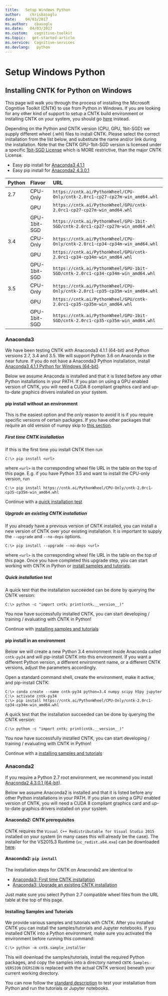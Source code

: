 ```yaml
---
title:   Setup Windows Python
author:    chrisbasoglu
date:    04/03/2017
ms.author:   cbasoglu
ms.date:   04/03/2017
ms.custom:   cognitive-toolkit
ms.topic:   get-started-article
ms.service:  Cognitive-services
ms.devlang:   python
---
```


# Setup Windows Python

## Installing CNTK for Python on Windows

This page will walk you through the process of installing the Microsoft Cognitive Toolkit (CNTK) to use from Python in Windows.
If you are looking for any other kind of support to setup a CNTK build environment or installing CNTK on your system, you should go [here](./Setup-CNTK-on-your-machine.md) instead. 

Depending on the Python and CNTK version (CPU, GPU, 1bit-SGD) we supply different wheel (.whl) files to install CNTK.
Please select the correct installation from the list below, and substitute the name and/or link during the installation.
Note that the CNTK GPU-1bit-SGD version is licensed under a specific [1bit-SGD License](./CNTK-1bit-SGD-License.md) which is MORE restrictive, than the major CNTK License.

* Easy pip install for [Anaconda3 4.1.1](#anaconda3)
* Easy pip install for [Anaconda2 4.3.0.1](#anaconda2)

|Python | Flavor | URL
|:------|:-------|:--------|
| 2.7 | CPU-Only | `https://cntk.ai/PythonWheel/CPU-Only/cntk-2.0rc1-cp27-cp27m-win_amd64.whl`
|  | GPU | `https://cntk.ai/PythonWheel/GPU/cntk-2.0rc1-cp27-cp27m-win_amd64.whl`
|  | GPU-1bit-SGD | `https://cntk.ai/PythonWheel/GPU-1bit-SGD/cntk-2.0rc1-cp27-cp27m-win_amd64.whl`
| 3.4 | CPU-Only | `https://cntk.ai/PythonWheel/CPU-Only/cntk-2.0rc1-cp34-cp34m-win_amd64.whl`
|  | GPU | `https://cntk.ai/PythonWheel/GPU/cntk-2.0rc1-cp34-cp34m-win_amd64.whl`
|  | GPU-1bit-SGD | `https://cntk.ai/PythonWheel/GPU-1bit-SGD/cntk-2.0rc1-cp34-cp34m-win_amd64.whl`
| 3.5 | CPU-Only | `https://cntk.ai/PythonWheel/CPU-Only/cntk-2.0rc1-cp35-cp35m-win_amd64.whl`
|  | GPU | `https://cntk.ai/PythonWheel/GPU/cntk-2.0rc1-cp35-cp35m-win_amd64.whl`
|  | GPU-1bit-SGD | `https://cntk.ai/PythonWheel/GPU-1bit-SGD/cntk-2.0rc1-cp35-cp35m-win_amd64.whl`

### Anaconda3 

We have been testing CNTK with Anaconda3 4.1.1 (64-bit) and Python versions 2.7, 3.4 and 3.5. We will support Python 3.6 on Anaconda in the near future.
If you do not have a Anaconda3 Python installation, install [Anaconda3 4.1.1 Python for Windows (64-bit)](https://repo.continuum.io/archive/Anaconda3-4.1.1-Windows-x86_64.exe).

Below we assume Anaconda is installed and that it is listed before any other Python installations in your PATH. If you plan on using a GPU enabled version of CNTK, you will need a CUDA 8 compliant graphics card and up-to-date graphics drivers installed on your system.

#### pip install without an environment

This is the easiest option and the only reason to avoid it is if you require specific versions of certain packages. If you have other packages that require an old version of numpy skip to [this section](#pip-install-in-an-environment). 

##### First time CNTK installation

If this is the first time you install CNTK then run
```
C:\> pip install <url>
```
where `<url>` is the corresponding wheel file URL in the table on the top of this page. E.g. if you have Python 3.5 and want to install the CPU-only version, run
```
C:\> pip install https://cntk.ai/PythonWheel/CPU-Only/cntk-2.0rc1-cp35-cp35m-win_amd64.whl
```

Continue with a [quick installation test](#quick-installation-test)

##### Upgrade an existing CNTK installation

If you already have a previous version of CNTK installed, you can install a new version of CNTK over your existing installation. It is important to supply the `--upgrade` and `--no-deps` options.
```
C:\> pip install --upgrade --no-deps <url>
``` 
where `<url>` is the corresponding wheel file URL in the table on the top of this page. Once you have completed this upgrade step, you can start working with CNTK in Python or [install samples and tutorials](#installing-samples-and-tutorials).

##### Quick installation test

A quick test that the installation succeeded can be done by querying the CNTK version:
```
C:\> python -c "import cntk; print(cntk.__version__)"
```

You now have successfully installed CNTK, you can start developing / training / evaluating with CNTK in Python!

Continue with [installing samples and tutorials](#installing-samples-and-tutorials)

#### pip install in an environment

Below we will create a new Python 3.4 environment inside Anaconda called `cntk-py34` and will pip-install CNTK into this environment. If you want a different Python version, a different environment name, or a different CNTK versions, adjust the parameters accordingly.

Open a standard command shell, create the environment, make it active, and pip-install CNTK:
```
C:\> conda create --name cntk-py34 python=3.4 numpy scipy h5py jupyter
C:\> activate cntk-py34
C:\> pip install https://cntk.ai/PythonWheel/CPU-Only/cntk-2.0rc1-cp34-cp34m-win_amd64.whl
```
A quick test that the installation succeeded can be done by querying the CNTK version:
```
C:\> python -c "import cntk; print(cntk.__version__)"
```

You now have successfully installed CNTK, you can start developing / training / evaluating with CNTK in Python!

Continue with a [installing samples and tutorials](#installing-samples-and-tutorials)

### Anaconda2 

If you require a Python 2.7 root environment, we recommend you install [Anaconda2 4.3.0.1 (64-bit)](https://repo.continuum.io/archive/Anaconda2-4.3.0.1-Windows-x86_64.exe).

Below we assume Anaconda2 is installed and that it is listed before any other Python installations in your PATH. If you plan on using a GPU enabled version of CNTK, you will need a CUDA 8 compliant graphics card and up-to-date graphics drivers installed on your system.

#### Anaconda2: CNTK prerequisites

CNTK requires the `Visual C++ Redistributable for Visual Studio 2015` installed on your system (in many cases this will already be the case).
The installer for the VS2015.3 Runtime (`vc_redist.x64.exe`) can be downloaded [here](https://download.microsoft.com/download/6/A/A/6AA4EDFF-645B-48C5-81CC-ED5963AEAD48/vc_redist.x64.exe).

#### Anaconda2: `pip install` 

The installation steps for CNTK on Anaconda2 are identical to 

- [Anaconda3: First time CNTK installation](#first-time-cntk-installation)
- [Anaconda3: Upgrade an existing CNTK installation](#upgrade-an-existing-cntk-installation)

Just make sure you select Python 2.7 compatible wheel files from the URL table at the top of this page.

#### Installing Samples and Tutorials

We provide various samples and tutorials with CNTK. After you installed CNTK you can install the samples/tutorials and Jupyter notebooks. If you installed CNTK into a Python environment, make sure you activated the environment before running this command:
```
C:\> python -m cntk.sample_installer
```
This will download the samples/tutorials, install the required Python packages, and copy the samples into a directory named `CNTK-Samples-VERSION` (`VERSION` is replaced with the actual CNTK version) beneath your current working directory.

You can now follow the [standard description](./Setup-Test-Python.md) to test your installation from Python and run the tutorials or Jupyter notebooks.
